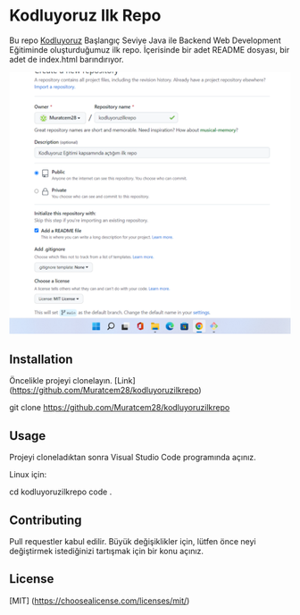 # Kodluyoruz Ilk Repo

Bu repo [Kodluyoruz](https://www.kodluyoruz.org/) Başlangıç Seviye Java ile Backend Web Development Eğitiminde oluşturduğumuz ilk repo. İçerisinde bir adet README dosyası, bir adet de index.html barındırıyor.

![Github Png](https://github.com/Muratcem28/kodluyoruzilkrepo/blob/main/Images/Ekran%20g%C3%B6r%C3%BCnt%C3%BCs%C3%BC%202022-06-09%20112454.png)

## Installation

Öncelikle projeyi clonelayın. [Link] (https://github.com/Muratcem28/kodluyoruzilkrepo)

git clone https://github.com/Muratcem28/kodluyoruzilkrepo

## Usage

Projeyi cloneladıktan sonra Visual Studio Code programında açınız.

Linux için:

cd kodluyoruzilkrepo
code .

## Contributing

Pull requestler kabul edilir. Büyük değişiklikler için, lütfen önce neyi değiştirmek istediğinizi tartışmak için bir konu açınız.

## License

[MIT] (https://choosealicense.com/licenses/mit/)

